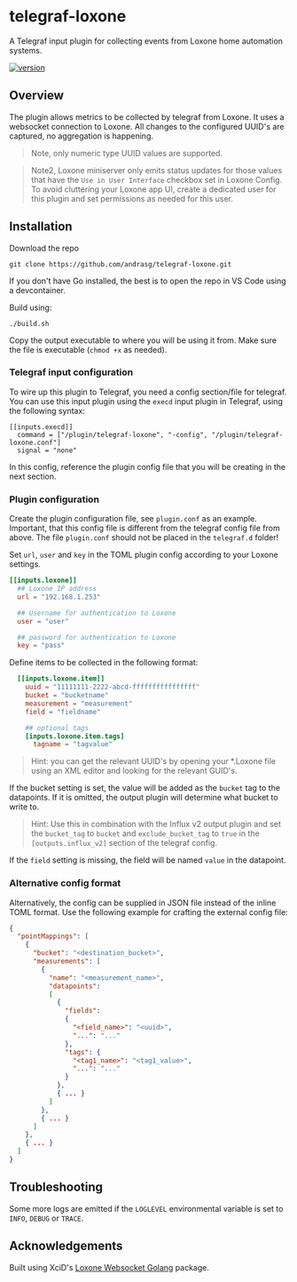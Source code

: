 # telegraf-loxone
A Telegraf input plugin for collecting events from Loxone home automation systems.

[![version](https://img.shields.io/badge/status-alpha-red.svg)](https://github.com/andrasg/telegraf-loxone)


## Overview
The plugin allows metrics to be collected by telegraf from Loxone. It uses a websocket connection to Loxone. All changes to the configured UUID's are captured, no aggregation is happening.

> Note, only numeric type UUID values are supported.

> Note2, Loxone miniserver only emits status updates for those values that have the `Use in User Interface` checkbox set in Loxone Config. To avoid cluttering your Loxone app UI, create a dedicated user for this plugin and set permissions as needed for this user.

## Installation

Download the repo

    git clone https://github.com/andrasg/telegraf-loxone.git

If you don't have Go installed, the best is to open the repo in VS Code using a devcontainer.

Build using:

    ./build.sh

Copy the output executable to where you will be using it from. Make sure the file is executable (`chmod +x` as needed).

### Telegraf input configuration

To wire up this plugin to Telegraf, you need a config section/file for telegraf. You can use this input plugin using the `execd` input plugin in Telegraf, using the following syntax:

```
[[inputs.execd]]
  command = ["/plugin/telegraf-loxone", "-config", "/plugin/telegraf-loxone.conf"]
  signal = "none"
```

In this config, reference the plugin config file that you will be creating in the next section.

### Plugin configuration

Create the plugin configuration file, see `plugin.conf` as an example. Important, that this config file is different from the telegraf config file from above. The file `plugin.conf` should not be placed in the `telegraf.d` folder!

Set `url`, `user` and `key` in the TOML plugin config according to your Loxone settings. 

```toml
[[inputs.loxone]]
  ## Loxone IP address
  url = "192.168.1.253"

  ## Username for authentication to Loxone
  user = "user"

  ## password for authentication to Loxone
  key = "pass"
```

Define items to be collected in the following format:
```toml
  [[inputs.loxone.item]]
    uuid = "11111111-2222-abcd-ffffffffffffffff"
    bucket = "bucketname"
    measurement = "measurement"
    field = "fieldname"

    ## optional tags
    [inputs.loxone.item.tags]
      tagname = "tagvalue"
```

> Hint: you can get the relevant UUID's by opening your *.Loxone file using an XML editor and looking for the relevant GUID's.

If the bucket setting is set, the value will be added as the `bucket` tag to the datapoints. If it is omitted, the output plugin will determine what bucket to write to.

> Hint: Use this in combination with the Influx v2 output plugin and set the `bucket_tag` to `bucket` and `exclude_bucket_tag` to `true` in the `[outputs.influx_v2]` section of the telegraf config.

If the `field` setting is missing, the field will be named `value` in the datapoint.

### Alternative config format

Alternatively, the config can be supplied in JSON file instead of the inline TOML format. Use the following example for crafting the external config file:

```json
{
  "pointMappings": [
    {
      "bucket": "<destination_bucket>",
      "measurements": [
        {
          "name": "<measurement_name>",
          "datapoints":
          [
            {
              "fields":
              {
                "<field_name>": "<uuid>",
                "...": "..."
              },
              "tags": { 
                "<tag1_name>": "<tag1_value>",
                "...": "..."
              }		
            },
            { ... }
          ]
        },
        { ... }
      ]
    },
    { ... }
  ]
}
```

## Troubleshooting

Some more logs are emitted if the `LOGLEVEL` environmental variable is set to `INFO`, `DEBUG` or `TRACE`.

## Acknowledgements

Built using XciD's [Loxone Websocket Golang](https://github.com/XciD/loxone-ws) package.